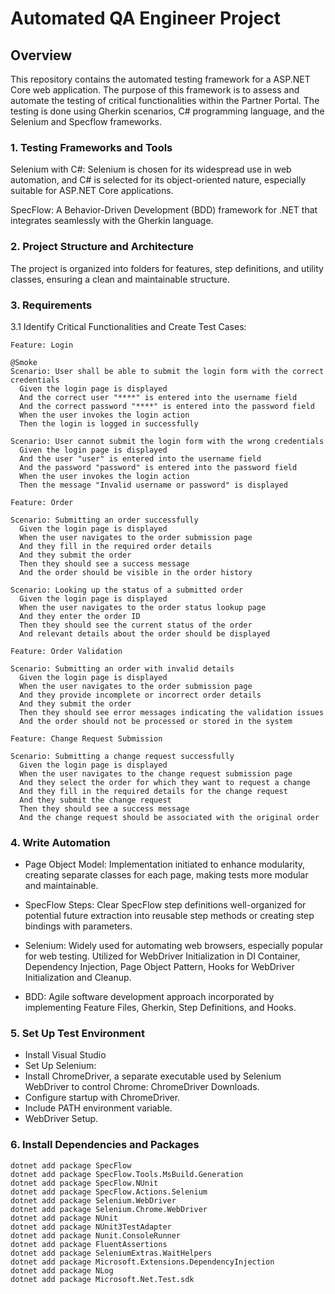 <h1>Automated QA Engineer Project</h1>

<h2>Overview</h2>
This repository contains the automated testing framework for a ASP.NET Core web application. The purpose of this framework is to assess and automate the testing of critical functionalities within the Partner Portal. The testing is done using Gherkin scenarios, C# programming language, and the Selenium and Specflow frameworks.

<h3>1. Testing Frameworks and Tools</h3>
Selenium with C#: Selenium is chosen for its widespread use in web automation, and C# is selected for its object-oriented nature, especially suitable for ASP.NET Core applications.

SpecFlow: A Behavior-Driven Development (BDD) framework for .NET that integrates seamlessly with the Gherkin language.

<h3>2. Project Structure and Architecture</h3>
The project is organized into folders for features, step definitions, and utility classes, ensuring a clean and maintainable structure.

<h3>3. Requirements</h3>
3.1 Identify Critical Functionalities and Create Test Cases:

```
Feature: Login

@Smoke
Scenario: User shall be able to submit the login form with the correct credentials
  Given the login page is displayed
  And the correct user "****" is entered into the username field
  And the correct password "****" is entered into the password field
  When the user invokes the login action
  Then the login is logged in successfully

Scenario: User cannot submit the login form with the wrong credentials
  Given the login page is displayed
  And the user "user" is entered into the username field
  And the password "password" is entered into the password field
  When the user invokes the login action
  Then the message "Invalid username or password" is displayed
```

```
Feature: Order

Scenario: Submitting an order successfully
  Given the login page is displayed
  When the user navigates to the order submission page
  And they fill in the required order details
  And they submit the order
  Then they should see a success message
  And the order should be visible in the order history

Scenario: Looking up the status of a submitted order
  Given the login page is displayed
  When the user navigates to the order status lookup page
  And they enter the order ID
  Then they should see the current status of the order
  And relevant details about the order should be displayed
```

```
Feature: Order Validation

Scenario: Submitting an order with invalid details
  Given the login page is displayed
  When the user navigates to the order submission page
  And they provide incomplete or incorrect order details
  And they submit the order
  Then they should see error messages indicating the validation issues
  And the order should not be processed or stored in the system
```

```
Feature: Change Request Submission

Scenario: Submitting a change request successfully
  Given the login page is displayed
  When the user navigates to the change request submission page
  And they select the order for which they want to request a change
  And they fill in the required details for the change request
  And they submit the change request
  Then they should see a success message
  And the change request should be associated with the original order
```

<h3>4. Write Automation</h3>

* Page Object Model: Implementation initiated to enhance modularity, creating separate classes for each page, making tests more modular and maintainable.

* SpecFlow Steps: Clear SpecFlow step definitions well-organized for potential future extraction into reusable step methods or creating step bindings with parameters.

* Selenium: Widely used for automating web browsers, especially popular for web testing. Utilized for WebDriver Initialization in DI Container, Dependency Injection, Page Object Pattern, Hooks for WebDriver Initialization and Cleanup.

* BDD: Agile software development approach incorporated by implementing Feature Files, Gherkin, Step Definitions, and Hooks.

<h3>5. Set Up Test Environment</h3>

* Install Visual Studio
* Set Up Selenium:
* Install ChromeDriver, a separate executable used by Selenium WebDriver to control Chrome: ChromeDriver Downloads.
* Configure startup with ChromeDriver.
* Include PATH environment variable.
* WebDriver Setup.

<h3>6. Install Dependencies and Packages</h3>

```
dotnet add package SpecFlow
dotnet add package SpecFlow.Tools.MsBuild.Generation
dotnet add package SpecFlow.NUnit
dotnet add package SpecFlow.Actions.Selenium
dotnet add package Selenium.WebDriver
dotnet add package Selenium.Chrome.WebDriver
dotnet add package NUnit
dotnet add package NUnit3TestAdapter
dotnet add package Nunit.ConsoleRunner
dotnet add package FluentAssertions
dotnet add package SeleniumExtras.WaitHelpers
dotnet add package Microsoft.Extensions.DependencyInjection
dotnet add package NLog
dotnet add package Microsoft.Net.Test.sdk
```
